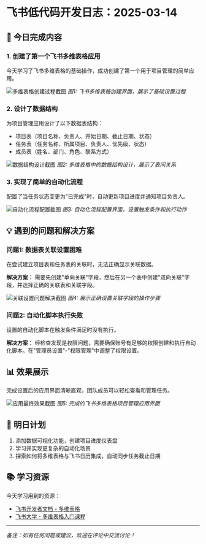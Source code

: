 # 飞书低代码开发日志：2025-03-14

## 🌟 今日完成内容

### 1. 创建了第一个飞书多维表格应用

今天学习了飞书多维表格的基础操作，成功创建了第一个用于项目管理的简单应用。

![多维表格创建过程截图](https://i.imgur.com/example1.png)
*图1: 飞书多维表格创建界面，展示了基础设置过程*

### 2. 设计了数据结构

为项目管理应用设计了以下数据表结构：
- 项目表（项目名称、负责人、开始日期、截止日期、状态）
- 任务表（任务名称、所属项目、负责人、优先级、状态）
- 成员表（姓名、部门、角色、联系方式）

![数据结构设计截图](https://i.imgur.com/example2.png)
*图2: 多维表格中的数据结构设计，展示了表间关系*

### 3. 实现了简单的自动化流程

配置了当任务状态变更为"已完成"时，自动更新项目进度并通知项目负责人。



![自动化流程配置截图](https://i.imgur.com/example3.png)
*图3: 自动化流程配置界面，设置触发条件和执行动作*

## 💡 遇到的问题和解决方案

### 问题1: 数据表关联设置困难

在尝试建立项目表和任务表的关联时，无法正确显示关联数据。

**解决方案**：
需要先创建"单向关联"字段，然后在另一个表中创建"双向关联"字段，并选择正确的关联表和关联字段。

![关联设置问题解决截图](https://i.imgur.com/example4.png)
*图4: 展示正确设置关联字段的操作步骤*

### 问题2: 自动化脚本执行失败

设置的自动化脚本在触发条件满足时没有执行。

**解决方案**：
经检查发现是权限问题，需要确保账号有足够的权限创建和执行自动化脚本。在"管理员设置"-"权限管理"中调整了权限设置。

## 📊 效果展示

完成设置后的应用界面清晰直观，团队成员可以轻松查看和管理任务。

![应用最终效果截图](https://i.imgur.com/example5.png)
*图5: 完成的飞书多维表格项目管理应用界面*

## 📝 明日计划

1. 添加数据可视化功能，创建项目进度仪表盘
2. 学习并实现更复杂的自动化场景
3. 探索如何将多维表格与飞书日历集成，自动同步任务截止日期

## 📚 学习资源

今天学习用到的资源：
- [飞书开发者文档 - 多维表格](https://open.feishu.cn/document/uAjLw4CM/ukTMukTMukTM/bitable-overview)
- [飞书大学 - 多维表格入门课程](https://university.feishu.cn/course/detail/course-xxxxxx)

---

*备注：如有任何问题或建议，欢迎在评论中交流讨论！* 